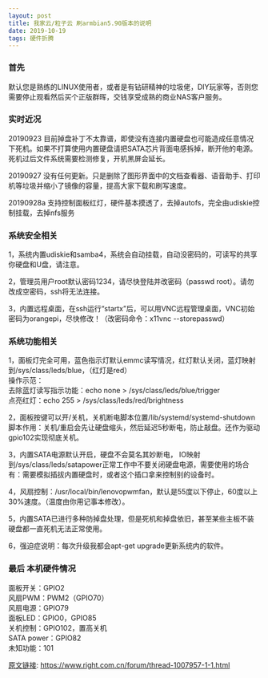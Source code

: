 ```yaml
---
layout: post
title: 我家云/粒子云 刷armbian5.90版本的说明
date: 2019-10-19 
tags: 硬件折腾    
---
```


### 首先

默认您是熟练的LINUX使用者，或者是有钻研精神的垃圾佬，DIY玩家等，否则您需要停止观看然后买个正版群晖，交钱享受成熟的商业NAS客户服务。

### 实时近况
20190923 目前掉盘补丁不太靠谱，即使没有连接内置硬盘也可能造成任意情况下死机。如果不打算使用内置硬盘请把SATA芯片背面电感拆掉，断开他的电源。死机过后文件系统需要检测修复，开机黑屏会延长。<br>

20190927 没有任何更新。只是删除了图形界面中的文档查看器、语音助手、打印机等垃圾并缩小了镜像的容量，提高大家下载和刷写速度。<br>

20190928a 支持控制面板红灯，硬件基本摸透了，去掉autofs，完全由udiskie控制挂载，去掉nfs服务<br>

### 系统安全相关
1，系统内置udiskie和samba4，系统会自动挂载，自动没密码的，可读写的共享你硬盘和U盘，请注意。<br>

2，管理员用户root默认密码1234，请尽快登陆并改密码（passwd root）。请勿改成空密码，ssh将无法连接。<br>

3，内置远程桌面，在ssh运行“startx”后，可以用VNC远程管理桌面，VNC初始密码为orangepi，尽快修改！（改密码命令：x11vnc --storepasswd）<br>

### 系统功能相关
1，面板灯完全可用，蓝色指示灯默认emmc读写情况，红灯默认关闭，蓝灯映射到/sys/class/leds/blue，（红灯是red）<br>
操作示范：<br>
去除蓝灯读写指示功能：echo none > /sys/class/leds/blue/trigger<br>
点亮红灯：echo 255 > /sys/class/leds/red/brightness<br>

2，面板按键可以开/关机，关机断电脚本位置/lib/systemd/systemd-shutdown<br>
脚本作用：关机/重启会先让硬盘缩头，然后延迟5秒断电，防止敲盘。还作为驱动gpio102实现彻底关机。<br>

3，内置SATA电源默认开启，硬盘不会莫名其妙断电， IO映射到/sys/class/leds/satapower正常工作中不要关闭硬盘电源，需要使用的场合有：需要模拟插拔内置硬盘时，或者这个插口拿来控制别的设备时。<br>

4，风扇控制：/usr/local/bin/lenovopwmfan，默认是55度以下停止，60度以上30%速度。（温度由你用记事本修改）。<br>

5，内置SATA已进行多种防掉盘处理，但是死机和掉盘依旧，甚至某些主板不装硬盘都一直死机无法正常使用。<br>

6，强迫症说明：每次升级我都会apt-get upgrade更新系统内的软件。<br>

### 最后 本机硬件情况
面板开关：GPIO2<br>
风扇PWM：PWM2（GPIO70）<br>
风扇电源：GPIO79<br>
面板LED：GPIO0，GPIO85<br>
关机控制：GPIO102，置高关机<br>
SATA power：GPIO82<br>
未知功能：101<br>


[原文链接](https://www.right.com.cn/forum/thread-1007957-1-1.html): https://www.right.com.cn/forum/thread-1007957-1-1.html